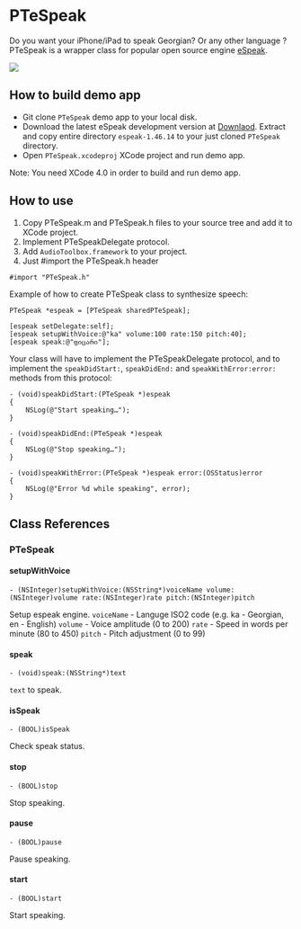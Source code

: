PTeSpeak
========================

Do you want your iPhone/iPad to speak Georgian? Or any other language ?
PTeSpeak is a wrapper class for popular open source engine [eSpeak](http://espeak.sourceforge.net/).

![](http://dl.dropbox.com/u/15878595/PTeSpeak.png)

How to build demo app
---------------------
- Git clone `PTeSpeak` demo app to your local disk.
- Download the latest eSpeak development version at [Downlaod](http://espeak.sourceforge.net/test/espeak-1.46.14.zip).
Extract and copy entire directory `espeak-1.46.14` to your just cloned `PTeSpeak` directory.
- Open `PTeSpeak.xcodeproj` XCode project and run demo app.

Note: You need XCode 4.0 in order to build and run demo app.


How to use
----------

1. Copy PTeSpeak.m and PTeSpeak.h files to your source tree and add it to XCode project.
2. Implement PTeSpeakDelegate protocol.
3. Add `AudioToolbox.framework` to your project.
4. Just #import the PTeSpeak.h header

`#import "PTeSpeak.h"`

Example of how to create PTeSpeak class to synthesize speech:

    PTeSpeak *espeak = [PTeSpeak sharedPTeSpeak];
    
    [espeak setDelegate:self];
    [espeak setupWithVoice:@"ka" volume:100 rate:150 pitch:40];
    [espeak speak:@"ფიცარი"];
    
Your class will have to implement the PTeSpeakDelegate protocol, and to implement the `speakDidStart:`, `speakDidEnd:` and `speakWithError:error:` methods from this protocol:

    - (void)speakDidStart:(PTeSpeak *)espeak
    {
        NSLog(@"Start speaking…");
    }
    
    - (void)speakDidEnd:(PTeSpeak *)espeak
    {
        NSLog(@"Stop speaking…");
    }
    
    - (void)speakWithError:(PTeSpeak *)espeak error:(OSStatus)error
    {
        NSLog(@"Error %d while speaking", error);
    }


Class References
----------------

### PTeSpeak

#### setupWithVoice

`- (NSInteger)setupWithVoice:(NSString*)voiceName volume:(NSInteger)volume rate:(NSInteger)rate pitch:(NSInteger)pitch`

Setup espeak engine.
`voiceName` - Languge ISO2 code (e.g. ka - Georgian, en - English)
`volume` - Voice amplitude (0 to 200)
`rate` - Speed in words per minute (80 to 450)
`pitch` - Pitch adjustment (0 to 99)

#### speak

`- (void)speak:(NSString*)text`

`text` to speak.

#### isSpeak

`- (BOOL)isSpeak`

Check speak status.

#### stop

`- (BOOL)stop`

Stop speaking.

#### pause

`- (BOOL)pause`

Pause speaking.

#### start

`- (BOOL)start`

Start speaking.
